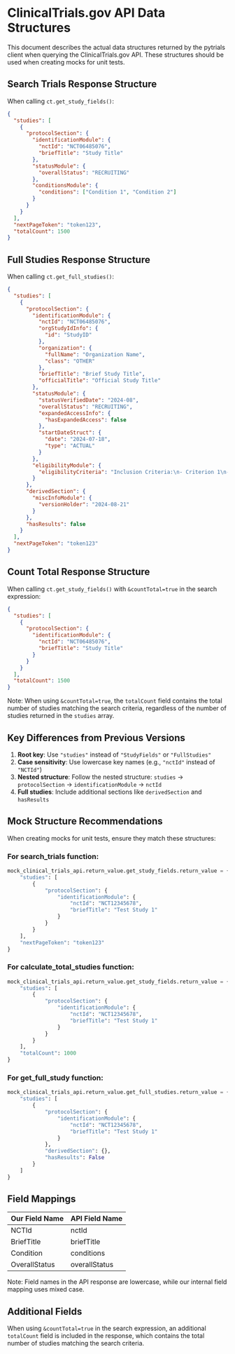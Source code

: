 # ClinicalTrials.gov API Data Structures

This document describes the actual data structures returned by the pytrials client when querying the ClinicalTrials.gov API. These structures should be used when creating mocks for unit tests.

## Search Trials Response Structure

When calling `ct.get_study_fields()`:

```json
{
  "studies": [
    {
      "protocolSection": {
        "identificationModule": {
          "nctId": "NCT06485076",
          "briefTitle": "Study Title"
        },
        "statusModule": {
          "overallStatus": "RECRUITING"
        },
        "conditionsModule": {
          "conditions": ["Condition 1", "Condition 2"]
        }
      }
    }
  ],
  "nextPageToken": "token123",
  "totalCount": 1500
}
```

## Full Studies Response Structure

When calling `ct.get_full_studies()`:

```json
{
  "studies": [
    {
      "protocolSection": {
        "identificationModule": {
          "nctId": "NCT06485076",
          "orgStudyIdInfo": {
            "id": "StudyID"
          },
          "organization": {
            "fullName": "Organization Name",
            "class": "OTHER"
          },
          "briefTitle": "Brief Study Title",
          "officialTitle": "Official Study Title"
        },
        "statusModule": {
          "statusVerifiedDate": "2024-08",
          "overallStatus": "RECRUITING",
          "expandedAccessInfo": {
            "hasExpandedAccess": false
          },
          "startDateStruct": {
            "date": "2024-07-18",
            "type": "ACTUAL"
          }
        },
        "eligibilityModule": {
          "eligibilityCriteria": "Inclusion Criteria:\n- Criterion 1\n- Criterion 2\n\nExclusion Criteria:\n- Criterion A\n- Criterion B"
        }
      },
      "derivedSection": {
        "miscInfoModule": {
          "versionHolder": "2024-08-21"
        }
      },
      "hasResults": false
    }
  ],
  "nextPageToken": "token123"
}
```

## Count Total Response Structure

When calling `ct.get_study_fields()` with `&countTotal=true` in the search expression:

```json
{
  "studies": [
    {
      "protocolSection": {
        "identificationModule": {
          "nctId": "NCT06485076",
          "briefTitle": "Study Title"
        }
      }
    }
  ],
  "totalCount": 1500
}
```

Note: When using `&countTotal=true`, the `totalCount` field contains the total number of studies matching the search criteria, regardless of the number of studies returned in the `studies` array.

## Key Differences from Previous Versions

1. **Root key**: Use `"studies"` instead of `"StudyFields"` or `"FullStudies"`
2. **Case sensitivity**: Use lowercase key names (e.g., `"nctId"` instead of `"NCTId"`)
3. **Nested structure**: Follow the nested structure: `studies` → `protocolSection` → `identificationModule` → `nctId`
4. **Full studies**: Include additional sections like `derivedSection` and `hasResults`

## Mock Structure Recommendations

When creating mocks for unit tests, ensure they match these structures:

### For search_trials function:
```python
mock_clinical_trials_api.return_value.get_study_fields.return_value = {
    "studies": [
        {
            "protocolSection": {
                "identificationModule": {
                    "nctId": "NCT12345678",
                    "briefTitle": "Test Study 1"
                }
            }
        }
    ],
    "nextPageToken": "token123"
}
```

### For calculate_total_studies function:
```python
mock_clinical_trials_api.return_value.get_study_fields.return_value = {
    "studies": [
        {
            "protocolSection": {
                "identificationModule": {
                    "nctId": "NCT12345678",
                    "briefTitle": "Test Study 1"
                }
            }
        }
    ],
    "totalCount": 1000
}
```

### For get_full_study function:
```python
mock_clinical_trials_api.return_value.get_full_studies.return_value = {
    "studies": [
        {
            "protocolSection": {
                "identificationModule": {
                    "nctId": "NCT12345678",
                    "briefTitle": "Test Study 1"
                }
            },
            "derivedSection": {},
            "hasResults": False
        }
    ]
}
```

## Field Mappings

| Our Field Name | API Field Name |
|----------------|----------------|
| NCTId          | nctId          |
| BriefTitle     | briefTitle     |
| Condition      | conditions     |
| OverallStatus  | overallStatus  |

Note: Field names in the API response are lowercase, while our internal field mapping uses mixed case.

## Additional Fields

When using `&countTotal=true` in the search expression, an additional `totalCount` field is included in the response, which contains the total number of studies matching the search criteria.